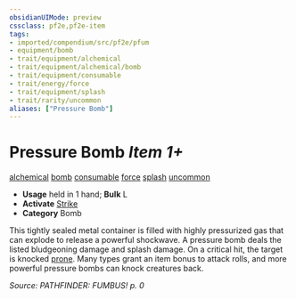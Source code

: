 ```yaml
---
obsidianUIMode: preview
cssclass: pf2e,pf2e-item
tags:
- imported/compendium/src/pf2e/pfum
- equipment/bomb
- trait/equipment/alchemical
- trait/equipment/alchemical/bomb
- trait/equipment/consumable
- trait/energy/force
- trait/equipment/splash
- trait/rarity/uncommon
aliases: ["Pressure Bomb"]
---
```

# Pressure Bomb *Item 1+*  
[alchemical](alchemical.md)  [bomb](bomb.md)  [consumable](consumable.md)  [force](force.md)  [splash](splash.md)  [uncommon](uncommon.md)  

- **Usage** held in 1 hand; **Bulk** L
- **Activate** [Strike](strike.md)
- **Category** Bomb

This tightly sealed metal container is filled with highly pressurized gas that can explode to release a powerful shockwave. A pressure bomb deals the listed bludgeoning damage and splash damage. On a critical hit, the target is knocked [prone](conditions.md#Prone). Many types grant an item bonus to attack rolls, and more powerful pressure bombs can knock creatures back.

*Source: PATHFINDER: FUMBUS! p. 0*